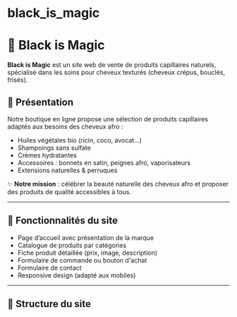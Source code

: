 # black_is_magic
# 🖤 Black is Magic

**Black is Magic** est un site web de vente de produits capillaires naturels, spécialisé dans les soins pour cheveux texturés (cheveux crépus, bouclés, frisés).

## 🌟 Présentation

Notre boutique en ligne propose une sélection de produits capillaires adaptés aux besoins des cheveux afro :
- Huiles végétales bio (ricin, coco, avocat…)
- Shampoings sans sulfate
- Crèmes hydratantes
- Accessoires : bonnets en satin, peignes afro, vaporisateurs
- Extensions naturelles & perruques

✨ **Notre mission** : célébrer la beauté naturelle des cheveux afro et proposer des produits de qualité accessibles à tous.

---

## 🛒 Fonctionnalités du site

- Page d’accueil avec présentation de la marque
- Catalogue de produits par catégories
- Fiche produit détaillée (prix, image, description)
- Formulaire de commande ou bouton d'achat
- Formulaire de contact
- Responsive design (adapté aux mobiles)

---

## 📁 Structure du site

